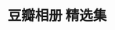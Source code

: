 ---
description: 界面内容都不错，速度一般，大牌公司不应该啊。
layout: post
results:
- primaryGenreName: Lifestyle
  version: '1.5.2'
  artworkUrl100: http://a1327.phobos.apple.com/us/r1000/105/Purple/v4/f5/65/cd/f565cd0b-ff7e-8533-e875-442f177b4a29/mzl.ddjjueeb.jpg
  trackViewUrl: https://itunes.apple.com/cn/app/dou-ban-xiang-ce-jing-xuan-ji/id588070942?mt=8&uo=4
  artworkUrl60: http://a1865.phobos.apple.com/us/r1000/112/Purple2/v4/1a/e7/3b/1ae73b96-a68f-e20b-285d-08bc0be46a83/Icon.png
  userRatingCountForCurrentVersion: 12
  sellerName: li tao
  supportedDevices:
  - iPadMini
  - iPadMini4G
  - iPad2Wifi
  - iPadFourthGen4G
  - iPodTouchourthGen
  - iPhone4S
  - iPhone5
  - iPadWifi
  - iPad23G
  - iPadFourthGen
  - iPhone4
  - iPodTouchThirdGen
  - iPadThirdGen
  - iPhone-3GS
  - iPad3G
  - iPodTouchFifthGen
  - iPadThirdGen4G
  genres:
  - 生活
  - 摄影与录像
  trackName: 豆瓣相册 精选集
  description: "豆瓣上竟然有这么多有意思的相册！\n   好相册是需要分享的。但是好应用应该是留着自己玩。下载豆瓣相册 精选集，体验一下吧。"
  price: 0
  trackId: 588070942
  releaseDate: '2013-01-06T02:34:21Z'
  screenshotUrls:
  - http://a2.mzstatic.com/us/r1000/120/Purple2/v4/30/79/3f/30793f32-7827-ead5-b6ec-038b945c45e9/mzl.mrgcajrq.1136x1136-75.jpg
  - http://a3.mzstatic.com/us/r1000/108/Purple/v4/e5/b1/0a/e5b10a35-56ea-5ed3-cfef-a43cc5550310/mzl.dsutchzv.1136x1136-75.jpg
  - http://a2.mzstatic.com/us/r1000/111/Purple2/v4/19/0b/c7/190bc701-6109-bf85-2f82-1c9e19e36a83/mzl.tdhwsqyl.1136x1136-75.jpg
  - http://a4.mzstatic.com/us/r1000/063/Purple2/v4/c8/4b/7f/c84b7f25-c1d3-2732-fe93-0128342aadd5/mzl.cyslbsie.1136x1136-75.jpg
  - http://a3.mzstatic.com/us/r1000/114/Purple2/v4/a8/a1/1b/a8a11bd4-e405-7227-224e-2b463ee61891/mzl.ctbtqnlz.1136x1136-75.jpg
  artistViewUrl: https://itunes.apple.com/cn/artist/tonny-sunm/id521560949?uo=4
  primaryGenreId: 6012
  userRatingCount: 61
  averageUserRatingForCurrentVersion: 4.5
  kind: software
  fileSizeBytes: '5676936'
  bundleId: com.slowslab.doubanalbum
  releaseNotes: '增强搜索可靠性

    修复bug'
  trackContentRating: 4+
  artistName: Tonny&Sunm
  trackCensoredName: 豆瓣相册 精选集
  isGameCenterEnabled: false
  contentAdvisoryRating: 4+
  languageCodesISO2A:
  - EN
  - ZH
  averageUserRating: 3.5
  features:
  - iosUniversal
  wrapperType: software
  artworkUrl512: http://a1327.phobos.apple.com/us/r1000/105/Purple/v4/f5/65/cd/f565cd0b-ff7e-8533-e875-442f177b4a29/mzl.ddjjueeb.jpg
  formattedPrice: 免费
  artistId: 521560949
  genreIds:
  - '6012'
  - '6008'
  currency: CNY
  ipadScreenshotUrls:
  - http://a2.mzstatic.com/us/r1000/077/Purple/v4/c3/e2/48/c3e24806-13ee-288a-2341-0b2f63c7327b/mzl.vzgutwas.480x480-75.jpg
  - http://a4.mzstatic.com/us/r1000/106/Purple/v4/e8/87/d0/e887d063-24ad-0cfb-bb2a-56f5a36764e5/mzl.rdnrsgmf.480x480-75.jpg
  - http://a3.mzstatic.com/us/r1000/110/Purple2/v4/59/7f/53/597f535e-5ca4-9d31-49b5-a877b543e875/mzl.usqwonbj.480x480-75.jpg
  - http://a4.mzstatic.com/us/r1000/105/Purple/v4/c0/82/81/c082816f-8de9-4539-ff9a-792125d0a030/mzl.myjceisw.480x480-75.jpg
category: 生活
tags: tag1
resultCount: 1
title: 豆瓣相册 精选集

---